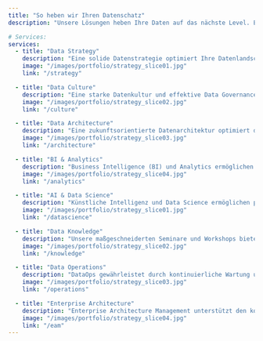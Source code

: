 ```yaml
---
title: "So heben wir Ihren Datenschatz"
description: "Unsere Lösungen heben Ihre Daten auf das nächste Level. Erfahren Sie hier, mit welchen innovativen Ansätzen wir Ihre Daten auf das nächste Level heben und in präzise Insights und strategische Vorteile verwandeln."

# Services:
services:
  - title: "Data Strategy"
    description: "Eine solide Datenstrategie optimiert Ihre Datenlandschaft, schafft Mehrwert und erschließt neue Geschäftsfelder durch Anpassung von Prozessen oder den Einsatz Künstlicher Intelligenz."
    image: "/images/portfolio/strategy_slice01.jpg"
    link: "/strategy"

  - title: "Data Culture"
    description: "Eine starke Datenkultur und effektive Data Governance sind entscheidend für fundierte, datenbasierte Entscheidungen, steigern die Effizienz und sorgen so für Wettbewerbsvorteile."
    image: "/images/portfolio/strategy_slice02.jpg"
    link: "/culture"

  - title: "Data Architecture"
    description: "Eine zukunftsorientierte Datenarchitektur optimiert die Nutzung Ihrer Daten, eröffnet neue Geschäftsmöglichkeiten und fördert Innovationen."
    image: "/images/portfolio/strategy_slice03.jpg"
    link: "/architecture"

  - title: "BI & Analytics"
    description: "Business Intelligence (BI) und Analytics ermöglichen fundierte Entscheidungen, Identifizierung von Potenzialen und eine datenbasierte Unternehmensoptimierung."
    image: "/images/portfolio/strategy_slice04.jpg"
    link: "/analytics"

  - title: "AI & Data Science"
    description: "Künstliche Intelligenz und Data Science ermöglichen präzisere Vorhersagen und optimieren Geschäftsstrategien, indem sie wertvolle Erkenntnisse aus großen Datenmengen gewinnen."
    image: "/images/portfolio/strategy_slice01.jpg"
    link: "/datascience"

  - title: "Data Knowledge"
    description: "Unsere maßgeschneiderten Seminare und Workshops bieten praxisnahes Lernen, während kontinuierliche Schulungen und eine aktuelle Wissensdatenbank das Know-how im Unternehmen sicher."
    image: "/images/portfolio/strategy_slice02.jpg"
    link: "/knowledge"

  - title: "Data Operations"
    description: "DataOps gewährleistet durch kontinuierliche Wartung und Optimierung eine stabile, skalierbare Dateninfrastruktur. Es verbessert die Datenqualität, beschleunigt die Verarbeitung und senkt Kosten."
    image: "/images/portfolio/strategy_slice03.jpg"
    link: "/operations"

  - title: "Enterprise Architecture"
    description: "Enterprise Architecture Management unterstützt den kontinuierlichen Abgleich von Technologie und Geschäftsstrategie, um sicherzustellen, dass Ihre IT-Infrastruktur anpassungsfähig und zukunftssicher ist."
    image: "/images/portfolio/strategy_slice04.jpg"
    link: "/eam"
---
```

